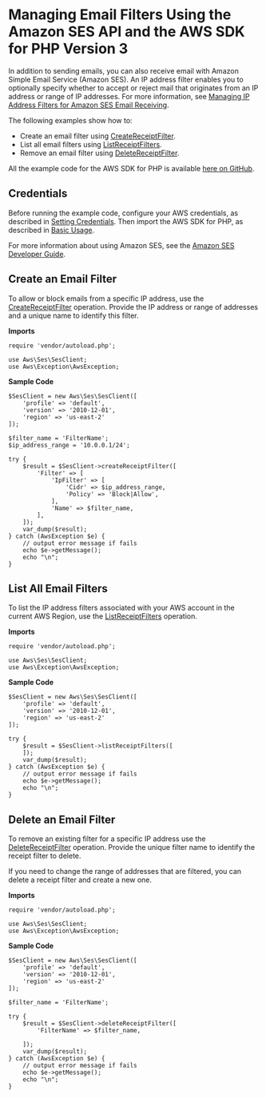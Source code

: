 # Managing Email Filters Using the Amazon SES API and the AWS SDK for PHP Version 3<a name="ses-filters"></a>

In addition to sending emails, you can also receive email with Amazon Simple Email Service \(Amazon SES\)\. An IP address filter enables you to optionally specify whether to accept or reject mail that originates from an IP address or range of IP addresses\. For more information, see [Managing IP Address Filters for Amazon SES Email Receiving](https://docs.aws.amazon.com/ses/latest/DeveloperGuide/receiving-email-managing-ip-filters.html)\.

The following examples show how to:
+ Create an email filter using [CreateReceiptFilter](https://docs.aws.amazon.com/aws-sdk-php/v3/api/api-email-2010-12-01.html#createreceiptfilter)\.
+ List all email filters using [ListReceiptFilters](https://docs.aws.amazon.com/aws-sdk-php/v3/api/api-email-2010-12-01.html#listreceiptfilters)\.
+ Remove an email filter using [DeleteReceiptFilter](https://docs.aws.amazon.com/aws-sdk-php/v3/api/api-email-2010-12-01.html#deletereceiptfilter)\.

All the example code for the AWS SDK for PHP is available [here on GitHub](https://github.com/awsdocs/aws-doc-sdk-examples/tree/master/php/example_code)\.

## Credentials<a name="credentials"></a>

Before running the example code, configure your AWS credentials, as described in [Setting Credentials](guide_credentials.md)\. Then import the AWS SDK for PHP, as described in [Basic Usage](getting-started_basic-usage.md)\.

For more information about using Amazon SES, see the [Amazon SES Developer Guide](https://docs.aws.amazon.com/ses/latest/DeveloperGuide/)\.

## Create an Email Filter<a name="create-an-email-filter"></a>

To allow or block emails from a specific IP address, use the [CreateReceiptFilter](https://docs.aws.amazon.com/ses/latest/APIReference/API_CreateReceiptFilter.html) operation\. Provide the IP address or range of addresses and a unique name to identify this filter\.

 **Imports** 

```
require 'vendor/autoload.php';

use Aws\Ses\SesClient; 
use Aws\Exception\AwsException;
```

 **Sample Code** 

```
$SesClient = new Aws\Ses\SesClient([
    'profile' => 'default',
    'version' => '2010-12-01',
    'region' => 'us-east-2'
]);

$filter_name = 'FilterName';
$ip_address_range = '10.0.0.1/24';

try {
    $result = $SesClient->createReceiptFilter([
        'Filter' => [
            'IpFilter' => [
                'Cidr' => $ip_address_range,
                'Policy' => 'Block|Allow',
            ],
            'Name' => $filter_name,
        ],
    ]);
    var_dump($result);
} catch (AwsException $e) {
    // output error message if fails
    echo $e->getMessage();
    echo "\n";
}
```

## List All Email Filters<a name="list-all-email-filters"></a>

To list the IP address filters associated with your AWS account in the current AWS Region, use the [ListReceiptFilters](https://docs.aws.amazon.com/ses/latest/APIReference/API_ListReceiptFilters.html) operation\.

 **Imports** 

```
require 'vendor/autoload.php';

use Aws\Ses\SesClient; 
use Aws\Exception\AwsException;
```

 **Sample Code** 

```
$SesClient = new Aws\Ses\SesClient([
    'profile' => 'default',
    'version' => '2010-12-01',
    'region' => 'us-east-2'
]);

try {
    $result = $SesClient->listReceiptFilters([
    ]);
    var_dump($result);
} catch (AwsException $e) {
    // output error message if fails
    echo $e->getMessage();
    echo "\n";
}
```

## Delete an Email Filter<a name="delete-an-email-filter"></a>

To remove an existing filter for a specific IP address use the [DeleteReceiptFilter](https://docs.aws.amazon.com/ses/latest/APIReference/API_DeleteReceiptFilter.html) operation\. Provide the unique filter name to identify the receipt filter to delete\.

If you need to change the range of addresses that are filtered, you can delete a receipt filter and create a new one\.

 **Imports** 

```
require 'vendor/autoload.php';

use Aws\Ses\SesClient; 
use Aws\Exception\AwsException;
```

 **Sample Code** 

```
$SesClient = new Aws\Ses\SesClient([
    'profile' => 'default',
    'version' => '2010-12-01',
    'region' => 'us-east-2'
]);

$filter_name = 'FilterName';

try {
    $result = $SesClient->deleteReceiptFilter([
        'FilterName' => $filter_name,

    ]);
    var_dump($result);
} catch (AwsException $e) {
    // output error message if fails
    echo $e->getMessage();
    echo "\n";
}
```